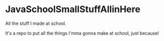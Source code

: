 # JavaSchoolSmallStuffAllinHere
All the stuff I made at school.

It's a repo to put all the things I'mma gonna make at school, just because!
